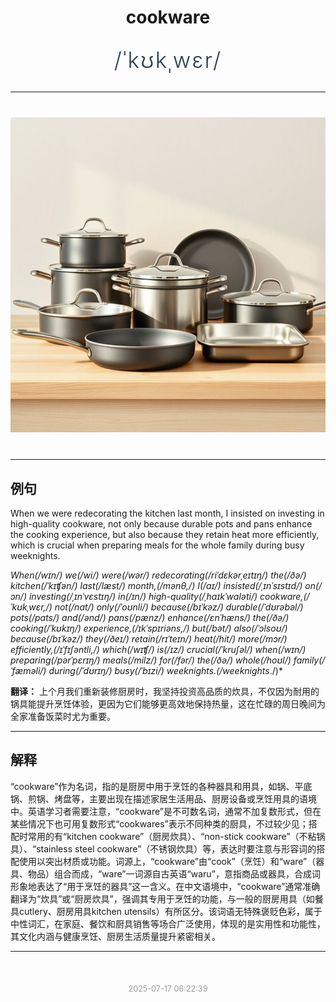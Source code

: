 <div align="center">

# cookware

<div style="margin: 30px 0;">
<h1 style="font-size: 2.5em; font-weight: 300; letter-spacing: 2px; margin: 0; color: #2c3e50;">
/ˈkʊkˌwɛr/
</h1>
</div>

</div>

---

<div align="center" style="margin: 40px 0;">

![cookware](images/cookware.png)

</div>

---

## 例句

When we were redecorating the kitchen last month, I insisted on investing in high-quality cookware, not only because durable pots and pans enhance the cooking experience, but also because they retain heat more efficiently, which is crucial when preparing meals for the whole family during busy weeknights.

*When(/wɪn/) we(/wi/) were(/wər/) redecorating(/riˈdɛkərˌeɪtɪŋ/) the(/ðə/) kitchen(/ˈkɪʧən/) last(/læst/) month,(/mənθ,/) I(/aɪ/) insisted(/ˌɪnˈsɪstɪd/) on(/ɔn/) investing(/ˌɪnˈvɛstɪŋ/) in(/ɪn/) high-quality(/ˌhaɪkˈwɑləti/) cookware,(/ˈkʊkˌwɛr,/) not(/nɑt/) only(/ˈoʊnli/) because(/bɪˈkəz/) durable(/ˈdʊrəbəl/) pots(/pɑts/) and(/ənd/) pans(/pænz/) enhance(/ɛnˈhæns/) the(/ðə/) cooking(/ˈkʊkɪŋ/) experience,(/ɪkˈspɪriəns,/) but(/bət/) also(/ˈɔlsoʊ/) because(/bɪˈkəz/) they(/ðeɪ/) retain(/rɪˈteɪn/) heat(/hit/) more(/mɔr/) efficiently,(/ɪˈfɪʃəntli,/) which(/wɪʧ/) is(/ɪz/) crucial(/ˈkruʃəl/) when(/wɪn/) preparing(/pərˈpɛrɪŋ/) meals(/milz/) for(/fər/) the(/ðə/) whole(/hoʊl/) family(/ˈfæməli/) during(/ˈdʊrɪŋ/) busy(/ˈbɪzi/) weeknights.(/weeknights*./)*

**翻译：** 上个月我们重新装修厨房时，我坚持投资高品质的炊具，不仅因为耐用的锅具能提升烹饪体验，更因为它们能够更高效地保持热量，这在忙碌的周日晚间为全家准备饭菜时尤为重要。

---

## 解释

“cookware”作为名词，指的是厨房中用于烹饪的各种器具和用具，如锅、平底锅、煎锅、烤盘等，主要出现在描述家居生活用品、厨房设备或烹饪用具的语境中。英语学习者需要注意，“cookware”是不可数名词，通常不加复数形式，但在某些情况下也可用复数形式“cookwares”表示不同种类的厨具，不过较少见；搭配时常用的有“kitchen cookware”（厨房炊具）、“non-stick cookware”（不粘锅具）、“stainless steel cookware”（不锈钢炊具）等，表达时要注意与形容词的搭配使用以突出材质或功能。词源上，“cookware”由“cook”（烹饪）和“ware”（器具、物品）组合而成，“ware”一词源自古英语“waru”，意指商品或器具，合成词形象地表达了“用于烹饪的器具”这一含义。在中文语境中，“cookware”通常准确翻译为“炊具”或“厨房炊具”，强调其专用于烹饪的功能，与一般的厨房用具（如餐具cutlery、厨房用具kitchen utensils）有所区分。该词语无特殊褒贬色彩，属于中性词汇，在家庭、餐饮和厨具销售等场合广泛使用，体现的是实用性和功能性，其文化内涵与健康烹饪、厨房生活质量提升紧密相关。


---

<div align="center" style="margin-top: 50px;">
<small style="color: #999; font-size: 0.9em;">2025-07-17 06:22:39</small>
</div>
